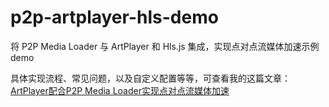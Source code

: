 # p2p-artplayer-hls-demo
将 P2P Media Loader 与 ArtPlayer 和 Hls.js 集成，实现点对点流媒体加速示例demo

具体实现流程、常见问题，以及自定义配置等等，可查看我的这篇文章：[ArtPlayer配合P2P Media Loader实现点对点流媒体加速](https://www.ecmlk.com/43.html)
